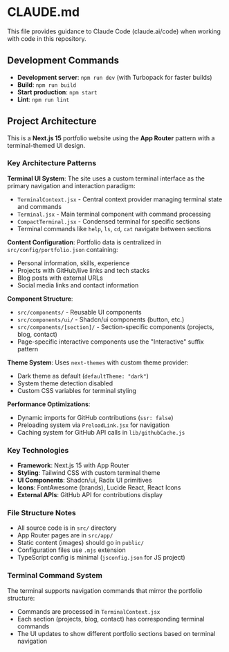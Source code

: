 # CLAUDE.md

This file provides guidance to Claude Code (claude.ai/code) when working with code in this repository.

## Development Commands

- **Development server**: `npm run dev` (with Turbopack for faster builds)
- **Build**: `npm run build`
- **Start production**: `npm start`
- **Lint**: `npm run lint`

## Project Architecture

This is a **Next.js 15** portfolio website using the **App Router** pattern with a terminal-themed UI design.

### Key Architecture Patterns

**Terminal UI System**: The site uses a custom terminal interface as the primary navigation and interaction paradigm:
- `TerminalContext.jsx` - Central context provider managing terminal state and commands
- `Terminal.jsx` - Main terminal component with command processing
- `CompactTerminal.jsx` - Condensed terminal for specific sections
- Terminal commands like `help`, `ls`, `cd`, `cat` navigate between sections

**Content Configuration**: Portfolio data is centralized in `src/config/portfolio.json` containing:
- Personal information, skills, experience
- Projects with GitHub/live links and tech stacks
- Blog posts with external URLs
- Social media links and contact information

**Component Structure**:
- `src/components/` - Reusable UI components
- `src/components/ui/` - Shadcn/ui components (button, etc.)
- `src/components/[section]/` - Section-specific components (projects, blog, contact)
- Page-specific interactive components use the "Interactive" suffix pattern

**Theme System**: Uses `next-themes` with custom theme provider:
- Dark theme as default (`defaultTheme: "dark"`)
- System theme detection disabled
- Custom CSS variables for terminal styling

**Performance Optimizations**:
- Dynamic imports for GitHub contributions (`ssr: false`)
- Preloading system via `PreloadLink.jsx` for navigation
- Caching system for GitHub API calls in `lib/githubCache.js`

### Key Technologies

- **Framework**: Next.js 15 with App Router
- **Styling**: Tailwind CSS with custom terminal theme
- **UI Components**: Shadcn/ui, Radix UI primitives
- **Icons**: FontAwesome (brands), Lucide React, React Icons
- **External APIs**: GitHub API for contributions display

### File Structure Notes

- All source code is in `src/` directory
- App Router pages are in `src/app/`
- Static content (images) should go in `public/`
- Configuration files use `.mjs` extension
- TypeScript config is minimal (`jsconfig.json` for JS project)

### Terminal Command System

The terminal supports navigation commands that mirror the portfolio structure:
- Commands are processed in `TerminalContext.jsx`
- Each section (projects, blog, contact) has corresponding terminal commands
- The UI updates to show different portfolio sections based on terminal navigation